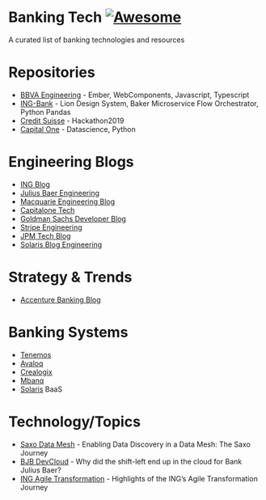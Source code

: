 # Banking Tech [![Awesome](https://cdn.rawgit.com/sindresorhus/awesome/d7305f38d29fed78fa85652e3a63e154dd8e8829/media/badge.svg)](https://github.com/sindresorhus/awesome)
A curated list of banking technologies and resources

# Repositories

- [BBVA Engineering](https://github.com/BBVAEngineering) - Ember, WebComponents, Javascript, Typescript
- [ING-Bank](https://github.com/ing-bank) - Lion Design System, Baker Microservice Flow Orchestrator, Python Pandas
- [Credit Suisse](https://github.com/CreditSuisse) - Hackathon2019
- [Capital One](https://github.com/capitalone) - Datascience, Python

# Engineering Blogs

- [ING Blog](https://medium.com/ing-blog)
- [Julius Baer Engineering](https://medium.com/juliusbaerengineering)
- [Macquarie Engineering Blog](https://macquarieengineeringblog.medium.com/)
- [Capitalone Tech](https://www.capitalone.com/tech/)
- [Goldman Sachs Developer Blog](https://developer.gs.com/blog/posts)
- [Stripe Engineering](https://stripe.com/blog/engineering)
- [JPM Tech Blog](https://www.jpmorgan.com/technology/technology-blog)
- [Solaris Blog Engineering](https://www.solarisgroup.com/blog/tag/engineering/)

# Strategy & Trends

- [Accenture Banking Blog](https://bankingblog.accenture.com/)

# Banking Systems

- [Tenemos](https://www.temenos.com/)
- [Avaloq](https://www.avaloq.com/)
- [Crealogix](https://crealogix.com/)     
- [Mbanq](https://www.mbanq.com/)
- [Solaris](https://www.solarisgroup.com/) BaaS

# Technology/Topics

- [Saxo Data Mesh](https://blog.datahubproject.io/enabling-data-discovery-in-a-data-mesh-the-saxo-journey-451b06969c8f) - Enabling Data Discovery in a Data Mesh: The Saxo Journey
- [BJB DevCloud](https://www.slideshare.net/batbern/why-did-the-shiftleft-end-up-in-the-cloud-for-bank-julius-baer) - Why did the shift-left end up in the cloud for Bank Julius Baer?
- [ING Agile Transformation](https://medium.com/@yavuzselcan/highlights-of-the-ings-agile-transformation-journey-59020f1c5e0a) - Highlights of the ING’s Agile Transformation Journey
